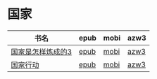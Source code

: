 # 国家

| 书名 | epub | mobi | azw3 |
| --- | --- | --- | --- |
| [国家是怎样炼成的3](http://ct.dalanmei.com/f/31084289-572116950-3541d8) | [epub](http://ct.dalanmei.com/f/31084289-572116950-3541d8) | [mobi](http://ct.dalanmei.com/f/31084289-571657722-d37239) | [azw3](http://ct.dalanmei.com/f/31084289-572178568-eb14a7) |
| [国家行动](http://ct.dalanmei.com/f/31084289-571737303-be7949) | [epub](http://ct.dalanmei.com/f/31084289-571737303-be7949) | [mobi](http://ct.dalanmei.com/f/31084289-571590359-b146c1) | [azw3](http://ct.dalanmei.com/f/31084289-571863468-710855) |
